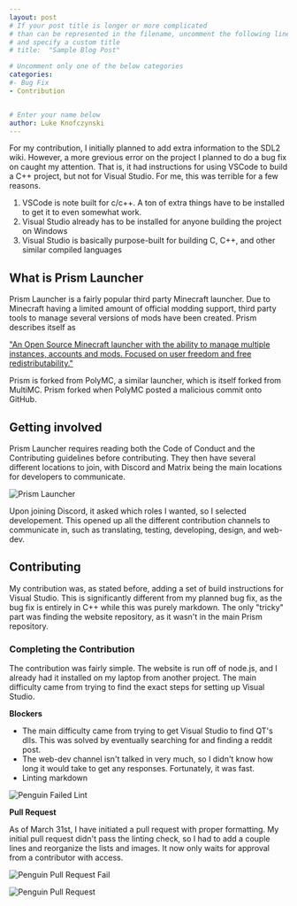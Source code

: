 ```yaml
---
layout: post
# If your post title is longer or more complicated
# than can be represented in the filename, uncomment the following line
# and specify a custom title
# title:  "Sample Blog Post"

# Uncomment only one of the below categories
categories: 
#- Bug Fix
- Contribution


# Enter your name below
author: Luke Knofczynski
---
```


For my contribution, I initially planned to add extra information to the SDL2 wiki. However, a more grevious error on the project I planned to do a bug fix on caught my attention.
That is, it had instructions for using VSCode to build a C++ project, but not for Visual Studio. For me, this was terrible for a few reasons.

1. VSCode is note built for c/c++. A ton of extra things have to be installed to get it to even somewhat work.
2. Visual Studio already has to be installed for anyone building the project on Windows
3. Visual Studio is basically purpose-built for building C, C++, and other similar compiled languages

## What is Prism Launcher

Prism Launcher is a fairly popular third party Minecraft launcher. Due to Minecraft having a limited amount of official modding support, third party tools to manage
several versions of mods have been created. Prism describes itself as

["An Open Source Minecraft launcher with the ability to manage multiple instances, accounts and mods. Focused on user freedom and free redistributability."](https://prismlauncher.org/)

Prism is forked from PolyMC, a similar launcher, which is itself forked from MultiMC. Prism forked when PolyMC posted a malicious commit onto GitHub.

## Getting involved

Prism Launcher requires reading both the Code of Conduct and the Contributing guidelines before contributing. They then have several different locations to join, with Discord and Matrix being
the main locations for developers to communicate.

![Prism Launcher]()

Upon joining Discord, it asked which roles I wanted, so I selected developement. This opened up all the different contribution channels to communicate in, such as translating, testing, developing, design, and web-dev.

## Contributing 

My contribution was, as stated before, adding a set of build instructions for Visual Studio. This is significantly different from my planned bug fix, as the bug fix is entirely in C++ while this was
purely markdown. The only "tricky" part was finding the website repository, as it wasn't in the main Prism repository.

### Completing the Contribution

The contribution was fairly simple. The website is run off of node.js, and I already had it installed on my laptop from another project. The main difficulty came from trying to find the
exact steps for setting up Visual Studio.

**Blockers**

- The main difficulty came from trying to get Visual Studio to find QT's dlls. This was solved by eventually searching for and finding a reddit post.
- The web-dev channel isn't talked in very much, so I didn't know how long it would take to get any responses. Fortunately, it was fast.
- Linting markdown

![Penguin Failed Lint]()

**Pull Request**

As of March 31st, I have initiated a pull request with proper formatting. My initial pull request didn't pass the linting check, so I had to add a couple lines and reorganize the lists and images.
It now only waits for approval from a contributor with access.

![Penguin Pull Request Fail]()

![Penguin Pull Request]()
